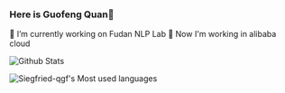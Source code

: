 ### Here is Guofeng Quan🐇
🔭 I’m currently working on Fudan NLP Lab 
🔭 Now I'm working in alibaba cloud



![Github Stats](https://github-readme-stats.vercel.app/api?username=Siegfried-qgf&show_icons=true&theme=dark&count_private=true)


![Siegfried-qgf's Most used languages](https://github-readme-stats.vercel.app/api/top-langs/?username=Siegfried-qgf&layout=compact&hide_border=true&langs_count=10)

<!--
**Siegfried-qgf/Siegfried-qgf** is a ✨ _special_ ✨ repository because its `README.md` (this file) appears on your GitHub profile.

Here are some ideas to get you started:

- 🔭 I’m currently working on ...
- 🌱 I’m currently learning ...
- 👯 I’m looking to collaborate on ...
- 🤔 I’m looking for help with ...
- 💬 Ask me about ...
- 📫 How to reach me: ...
- 😄 Pronouns: ...
- ⚡ Fun fact: ...
-->

